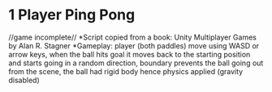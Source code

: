 # 1 Player Ping Pong
//game incomplete//
*Script copied from a book: Unity Multiplayer Games by Alan R. Stagner
*Gameplay: player (both paddles) move using WASD or arrow keys, when the ball hits goal it moves back to the starting position and starts going in a random direction, boundary prevents the ball going out from the scene, the ball had rigid body hence physics applied (gravity disabled)
